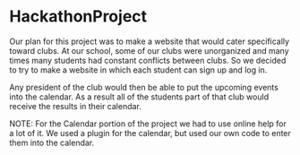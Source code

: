 # HackathonProject

Our plan for this project was to make a website that would cater specifically
toward clubs. At our school, some of our clubs were unorganized and many times
many students had constant conflicts between clubs. So we decided to try to make
a website in which each student can sign up and log in.

Any president of the club would then be able to put the upcoming events into the calendar.
As a result all of the students part of that club would receive the results in their
calendar.

NOTE: For the Calendar portion of the project we had to use online help for a lot of it.
We used a plugin for the calendar, but used our own code to enter them into the calendar.
